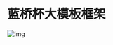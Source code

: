 # 蓝桥杯大模板框架
![img](https://img2023.cnblogs.com/blog/3583913/202502/3583913-20250218233323783-2046908615.png)
